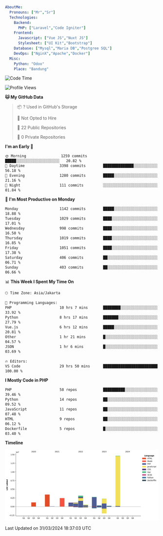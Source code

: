 ```yaml
AboutMe:
  Pronouns: ["Mr","Sr"]
  Technologies:
    Backend:
      PHP: ["Laravel","Code Igniter"]
    Frontend:
      Javascript: ["Vue JS","Nuxt JS"]
      Stylesheet: ["UI Kit","Bootstrap"]
    Database: ["Mysql","Maria DB","Postgree SQL"]
    DevOps: ["NginX","Apache","Docker"]
  Misc:
    Python: "Odoo"
    Place: "Bandung"
```

<!--START_SECTION:waka-->
![Code Time](http://img.shields.io/badge/Code%20Time-1%2C329%20hrs%2012%20mins-blue)

![Profile Views](http://img.shields.io/badge/Profile%20Views-0-blue)

**🐱 My GitHub Data** 

> 📦 ? Used in GitHub's Storage 
 > 
> 🚫 Not Opted to Hire
 > 
> 📜 22 Public Repositories 
 > 
> 🔑 0 Private Repositories 
 > 
**I'm an Early 🐤** 

```text
🌞 Morning                1259 commits        █████░░░░░░░░░░░░░░░░░░░░   20.82 % 
🌆 Daytime                3398 commits        ██████████████░░░░░░░░░░░   56.18 % 
🌃 Evening                1280 commits        █████░░░░░░░░░░░░░░░░░░░░   21.16 % 
🌙 Night                  111 commits         ░░░░░░░░░░░░░░░░░░░░░░░░░   01.84 % 
```
📅 **I'm Most Productive on Monday** 

```text
Monday                   1142 commits        █████░░░░░░░░░░░░░░░░░░░░   18.88 % 
Tuesday                  1029 commits        ████░░░░░░░░░░░░░░░░░░░░░   17.01 % 
Wednesday                998 commits         ████░░░░░░░░░░░░░░░░░░░░░   16.50 % 
Thursday                 1019 commits        ████░░░░░░░░░░░░░░░░░░░░░   16.85 % 
Friday                   1051 commits        ████░░░░░░░░░░░░░░░░░░░░░   17.38 % 
Saturday                 406 commits         ██░░░░░░░░░░░░░░░░░░░░░░░   06.71 % 
Sunday                   403 commits         ██░░░░░░░░░░░░░░░░░░░░░░░   06.66 % 
```


📊 **This Week I Spent My Time On** 

```text
🕑︎ Time Zone: Asia/Jakarta

💬 Programming Languages: 
PHP                      10 hrs 7 mins       ████████░░░░░░░░░░░░░░░░░   33.92 % 
Python                   8 hrs 17 mins       ███████░░░░░░░░░░░░░░░░░░   27.79 % 
Vue.js                   6 hrs 12 mins       █████░░░░░░░░░░░░░░░░░░░░   20.81 % 
Other                    1 hr 21 mins        █░░░░░░░░░░░░░░░░░░░░░░░░   04.57 % 
JSON                     1 hr 6 mins         █░░░░░░░░░░░░░░░░░░░░░░░░   03.69 % 

🔥 Editors: 
VS Code                  29 hrs 50 mins      █████████████████████████   100.00 % 
```

**I Mostly Code in PHP** 

```text
PHP                      58 repos            ██████████░░░░░░░░░░░░░░░   39.46 % 
Python                   14 repos            ██░░░░░░░░░░░░░░░░░░░░░░░   09.52 % 
JavaScript               11 repos            ██░░░░░░░░░░░░░░░░░░░░░░░   07.48 % 
HTML                     9 repos             ██░░░░░░░░░░░░░░░░░░░░░░░   06.12 % 
Dockerfile               5 repos             █░░░░░░░░░░░░░░░░░░░░░░░░   03.40 % 
```



**Timeline**

![Lines of Code chart](https://raw.githubusercontent.com/vheins/vheins/main/assets/bar_graph.png)


 Last Updated on 31/03/2024 18:37:03 UTC
<!--END_SECTION:waka-->
